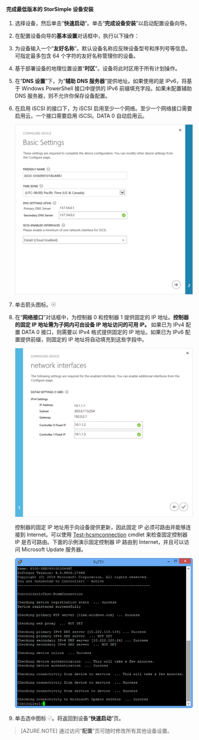 <!--author=alkohli last changed: 9/17/15-->

#### 完成最低版本的 StorSimple 设备安装

1. 选择设备，然后单击“**快速启动**”。单击“**完成设备安装**”以启动配置设备向导。

2. 在配置设备向导的**基本设置**对话框中，执行以下操作：
  1. 为设备输入一个“**友好名称**”。默认设备名称应反映设备型号和序列号等信息。可指定最多包含 64 个字符的友好名称管理你的设备。
  2. 基于部署设备的地理位置设置“**时区**”。设备将此时区用于所有计划操作。
  3. 在“**DNS 设置**”下，为“**辅助 DNS 服务器**”提供地址。如果使用的是 IPv6，将基于 Windows PowerShell 接口中提供的 IPv6 前缀填充字段。如果未配置辅助 DNS 服务器，则不允许你保存设备配置。
  4. 在启用 iSCSI 的接口下，为 iSCSI 启用至少一个网络。至少一个网络接口需要启用云，一个接口需要启用 iSCSI。DATA 0 自动启用云。
 
      ![StorSimple 最低版本设备安装基本设置](./media/storsimple-complete-minimum-device-setup-u1/HCS_MinDeviceSetupBasicSettings1-include.png)

3. 单击箭头图标。![StorSimple 箭头图标](./media/storsimple-complete-minimum-device-setup/HCS_ArrowIcon-include.png)

4. 在“**网络接口**”对话框中，为控制器 0 和控制器 1 提供固定的 IP 地址。**控制器的固定 IP 地址需为子网内可由设备 IP 地址访问的可用 IP。** 如果已为 IPv4 配置 DATA 0 接口，则需要以 IPv4 格式提供固定的 IP 地址。如果已为 IPv6 配置提供前缀，则固定的 IP 地址将自动填充到这些字段中。


    ![StorSimple 最低版本设备安装网络接口](./media/storsimple-complete-minimum-device-setup-u1/HCS_MinDeviceSetupNetworkInterfaces2-include.png)

    控制器的固定 IP 地址用于向设备提供更新，因此固定 IP 必须可路由并能够连接到 Internet。可以使用 [Test-hcsmconnection][Test] cmdlet 来检查固定控制器 IP 是否可路由。下面的示例演示固定控制器 IP 路由到 Internet，并且可以访问 Microsoft Update 服务器。

     ![Test-HcsmConnection 显示可路由的 IP](./media/storsimple-complete-minimum-device-setup-u1/Test-HcsmConnectionOutputRegisteredDevice.png)

5. 单击选中图标 ![StorSimple 选中图标](./media/storsimple-complete-minimum-device-setup/HCS_CheckIcon-include.png)。将返回到设备“**快速启动**”页。

 > [AZURE.NOTE] 通过访问“**配置**”页可随时修改所有其他设备设置。

<!--Link reference-->
[Test]: https://technet.microsoft.com/library/dn715782(v=wps.630).aspx

<!---HONumber=AcomDC_0921_2016-->